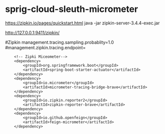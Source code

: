 # sprig-cloud-sleuth-micrometer 
https://zipkin.io/pages/quickstart.html
java -jar zipkin-server-3.4.4-exec.jar 

http://127.0.0.1:9411/zipkin/

#Zipkin
management.tracing.sampling.probablity=1.0  
#management.zipkin.tracing.endpoint=


		<!-- Zipki Miceometer-->
		<dependency>
			<groupId>org.springframework.boot</groupId>
			<artifactId>spring-boot-starter-actuator</artifactId>
		</dependency>
		<dependency>
			<groupId>io.micrometer</groupId>
			<artifactId>micrometer-tracing-bridge-brave</artifactId>
		</dependency>
		<dependency>
			<groupId>io.zipkin.reporter2</groupId>
			<artifactId>zipkin-reporter-brave</artifactId>
		</dependency>
		<dependency>
			<groupId>io.github.openfeign</groupId>
			<artifactId>feign-micrometer</artifactId>
		</dependency>
